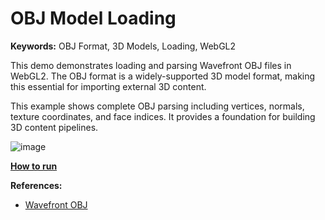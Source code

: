 # OBJ Model Loading

**Keywords:** OBJ Format, 3D Models, Loading, WebGL2

This demo demonstrates loading and parsing Wavefront OBJ files in WebGL2. The OBJ format is a widely-supported 3D model format, making this essential for importing external 3D content.

This example shows complete OBJ parsing including vertices, normals, texture coordinates, and face indices. It provides a foundation for building 3D content pipelines.

![image](./showcase.png)

**[How to run](../how_to_run.md)**

**References:**

* [Wavefront OBJ]

[Wavefront OBJ]: https://uk.wikipedia.org/wiki/Wavefront_OBJ
